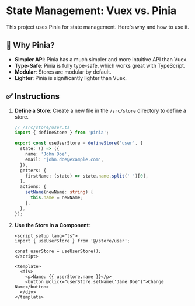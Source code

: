 # State Management: Vuex vs. Pinia

This project uses Pinia for state management. Here's why and how to use it.

## 🍍 **Why Pinia?**

- **Simpler API**: Pinia has a much simpler and more intuitive API than Vuex.
- **Type-Safe**: Pinia is fully type-safe, which works great with TypeScript.
- **Modular**: Stores are modular by default.
- **Lighter**: Pinia is significantly lighter than Vuex.

## ✅ **Instructions**

1.  **Define a Store**: Create a new file in the `/src/store` directory to
    define a store.

    ```typescript
    // /src/store/user.ts
    import { defineStore } from 'pinia';

    export const useUserStore = defineStore('user', {
      state: () => ({
        name: 'John Doe',
        email: 'john.doe@example.com',
      }),
      getters: {
        firstName: (state) => state.name.split(' ')[0],
      },
      actions: {
        setName(newName: string) {
          this.name = newName;
        },
      },
    });
    ```

2.  **Use the Store in a Component**:

    ```vue
    <script setup lang="ts">
    import { useUserStore } from '@/store/user';

    const userStore = useUserStore();
    </script>

    <template>
      <div>
        <p>Name: {{ userStore.name }}</p>
        <button @click="userStore.setName('Jane Doe')">Change Name</button>
      </div>
    </template>
    ```
